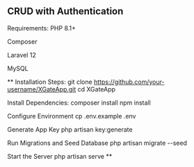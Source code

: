 ## CRUD with Authentication

Requirements:
PHP 8.1+

Composer

Laravel 12

MySQL

**
Installation Steps:
    git clone https://github.com/your-username/XGateApp.git
    cd XGateApp

Install Dependencies: 
    composer install
    npm install

Configure Environment
    cp .env.example .env

Generate App Key
    php artisan key:generate

Run Migrations and Seed Database
    php artisan migrate --seed

Start the Server
    php artisan serve
**
